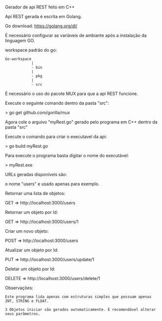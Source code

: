 Gerador de api REST feito em C++

Api REST gerada é escrita em Golang.

Go download: https://golang.org/dl/

É necessário configurar as variáveis de ambiante após a instalação da linguagem GO.

workspace padrão do go:

    Go-workspace
                |
                - bin
                |
                - pkg
                |
                - src

É necessário o uso do pacote MUX para que a api REST funcione.

Execute o seguinte comando dentro da pasta "src":

\> go get github.com/gorilla/mux

Agora cole o arguivo "myRest.go" gerado pelo programa em C++ dentro da pasta "src"

Execute o comando para criar o executavel da api:

\> go build myRest.go

Para execute o programa basta digitar o nome do executável:

\> myRest.exe

URLs geradas disponíveis são:

o nome "users" e usado apenas para exemplo.

Retornar uma lista de objetos:

GET => http://localhost:3000/users

Retornar um objeto por Id:

GET => http://localhost:3000/users/1

Criar um novo objeto:

POST => http://localhost:3000/users

Atualizar um objeto por Id:

PUT => http://localhost:3000/users/update/1

Deletar um objeto por Id:

DELETE => http://localhost:3000/users/delete/1

Observações:

    Este programa lida apenas com estruturas simples que possuam apenas INT, STRING e FLOAT.

    3 Objetos iniciar são gerados automaticamente. É recomendável alterar seus parâmetros.

